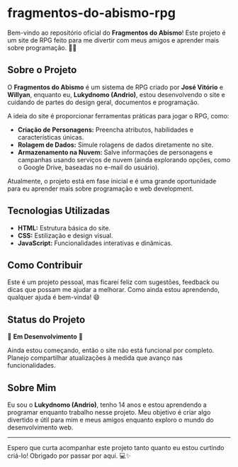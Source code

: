 # fragmentos-do-abismo-rpg
 Bem-vindo ao repositório oficial do **Fragmentos do Abismo**! Este projeto é um site de RPG feito para me divertir com meus amigos e aprender mais sobre programação. 🎲✨

## Sobre o Projeto

O **Fragmentos do Abismo** é um sistema de RPG criado por **José Vitório** e **Willyan**, enquanto eu, **Lukydnomo (Andrio)**, estou desenvolvendo o site e cuidando de partes do design geral, documentos e programação. 

A ideia do site é proporcionar ferramentas práticas para jogar o RPG, como:
- **Criação de Personagens:** Preencha atributos, habilidades e características únicas.
- **Rolagem de Dados:** Simule rolagens de dados diretamente no site.
- **Armazenamento na Nuvem:** Salve informações de personagens e campanhas usando serviços de nuvem (ainda explorando opções, como o Google Drive, baseadas no e-mail do usuário).

Atualmente, o projeto está em fase inicial e é uma grande oportunidade para eu aprender mais sobre programação e web development.

## Tecnologias Utilizadas

- **HTML:** Estrutura básica do site.
- **CSS:** Estilização e design visual.
- **JavaScript:** Funcionalidades interativas e dinâmicas.

## Como Contribuir

Este é um projeto pessoal, mas ficarei feliz com sugestões, feedback ou dicas que possam me ajudar a melhorar. Como ainda estou aprendendo, qualquer ajuda é bem-vinda! 😄

## Status do Projeto

🚧 **Em Desenvolvimento** 🚧

Ainda estou começando, então o site não está funcional por completo. Planejo compartilhar atualizações à medida que avanço nas funcionalidades.

## Sobre Mim

Eu sou o **Lukydnomo (Andrio)**, tenho 14 anos e estou aprendendo a programar enquanto trabalho nesse projeto. Meu objetivo é criar algo divertido e útil para mim e meus amigos enquanto exploro o mundo do desenvolvimento web.

---

Espero que curta acompanhar este projeto tanto quanto eu estou curtindo criá-lo! Obrigado por passar por aqui. 💻✨
